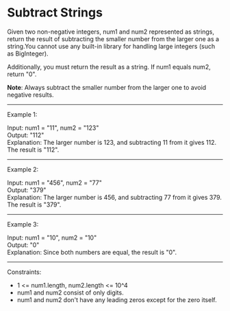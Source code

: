 #  Subtract Strings  
 

Given two non-negative integers, num1 and num2 represented as strings, return the result of subtracting the smaller number from the larger one as a string.You cannot use any built-in library for handling large integers (such as BigInteger).

Additionally, you must return the result as a string. If num1 equals num2, return "0".

**Note**: Always subtract the smaller number from the larger one to avoid negative results.

 ---
Example 1:

Input: num1 = "11", num2 = "123"  
Output: "112"  
Explanation: The larger number is 123, and subtracting 11 from it gives 112. The result is "112".  

---
Example 2:

Input: num1 = "456", num2 = "77"  
Output: "379"  
Explanation: The larger number is 456, and subtracting 77 from it gives 379. The result is "379".  

---
Example 3:

Input: num1 = "10", num2 = "10"  
Output: "0"  
Explanation: Since both numbers are equal, the result is "0".  

 ---
Constraints:  

- 1 <= num1.length, num2.length <= 10^4  
- num1 and num2 consist of only digits.  
- num1 and num2 don't have any leading zeros except for the zero itself.  
